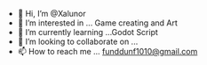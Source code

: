 - 👋 Hi, I’m @Xalunor
- 👀 I’m interested in ... Game creating and Art
- 🌱 I’m currently learning ...Godot Script
- 💞️ I’m looking to collaborate on ...
- 📫 How to reach me ... funddunf1010@gmail.com

<!---
Xalunor/Xalunor is a ✨ special ✨ repository because its `README.md` (this file) appears on your GitHub profile.
You can click the Preview link to take a look at your changes.
--->
